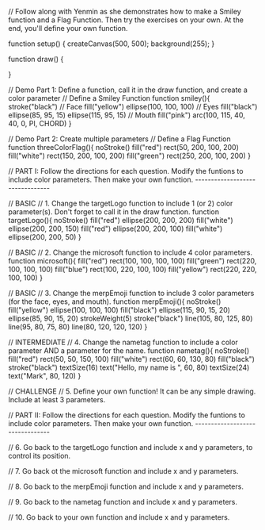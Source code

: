 // Follow along with Yenmin as she demonstrates how to make a Smiley function and a Flag Function.  Then try the exercises on your own.  At the end, you'll define your own function.

function setup() {
  createCanvas(500, 500);
  background(255);
}

function draw() {
  
}

// Demo Part 1: Define a function, call it in the draw function, and create a color parameter
// Define a Smiley Function
function smiley(){
  stroke("black")
  // Face
  fill("yellow")
  ellipse(100, 100, 100)
  // Eyes
  fill("black")
  ellipse(85, 95, 15)
  ellipse(115, 95, 15)
  // Mouth
  fill("pink")
  arc(100, 115, 40, 40, 0, PI, CHORD)
}



// Demo Part 2: Create multiple parameters
// Define a Flag Function
function threeColorFlag(){
  noStroke()
  fill("red")
  rect(50, 200, 100, 200)
  fill("white")
  rect(150, 200, 100, 200)
  fill("green")
  rect(250, 200, 100, 200)
}

// PART I: Follow the directions for each question.  Modify the funtions to include color parameters.  Then make your own function. --------------------------------

// BASIC
// 1. Change the targetLogo function to include 1 (or 2) color parameter(s).  Don't forget to call it in the draw function.
function targetLogo(){
  noStroke()
  fill("red")
  ellipse(200, 200, 200)
  fill("white")
  ellipse(200, 200, 150)
  fill("red")
  ellipse(200, 200, 100)
  fill("white")
  ellipse(200, 200, 50)
}


// BASIC
// 2. Change the microsoft function to include 4 color parameters.
function microsoft(){
  fill("red")
  rect(100, 100, 100, 100)
  fill("green")
  rect(220, 100, 100, 100)
  fill("blue")
  rect(100, 220, 100, 100)
  fill("yellow")
  rect(220, 220, 100, 100)
}

// BASIC
// 3. Change the merpEmoji function to include 3 color parameters (for the face, eyes, and mouth).
function merpEmoji(){
  noStroke()
  fill("yellow")
  ellipse(100, 100, 100)
  fill("black")
  ellipse(115, 90, 15, 20)
  ellipse(85, 90, 15, 20)
  strokeWeight(5)
  stroke("black")
  line(105, 80, 125, 80)
  line(95, 80, 75, 80)
  line(80, 120, 120, 120)
}

// INTERMEDIATE
// 4. Change the nametag function to include a color parameter AND a parameter for the name.
function nametag(){
  noStroke()
  fill("red")
  rect(50, 50, 150, 100)
  fill("white")
  rect(60, 60, 130, 80)
  fill("black")
  stroke("black")
  textSize(16)
  text("Hello, my name is ", 60, 80)
  textSize(24)
  text("Mark", 80, 120)
}


// CHALLENGE
// 5. Define your own function!  It can be any simple drawing.  Include at least 3 parameters.











// PART II: Follow the directions for each question.  Modify the funtions to include color parameters.  Then make your own function. --------------------------------

// 6. Go back to the targetLogo function and include x and y parameters, to control its position.


// 7. Go back ot the microsoft function and include x and y parameters.


// 8. Go back to the merpEmoji function and include x and y parameters.


// 9. Go back to the nametag function and include x and y parameters.


// 10. Go back to your own function and include x and y parameters.
